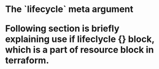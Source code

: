 <h1> The `lifecycle` meta argument 

Following section is briefly explaining use if lifeclycle {} block, which is a part of resource block in terraform.
